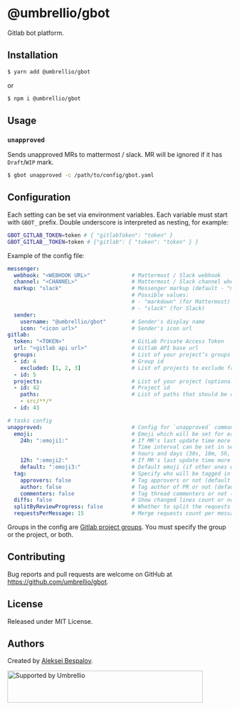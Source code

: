 # @umbrellio/gbot

Gitlab bot platform.

## Installation

```sh
$ yarn add @umbrellio/gbot
```

or

```sh
$ npm i @umbrellio/gbot
```

## Usage

### `unapproved`

Sends unapproved MRs to mattermost / slack. MR will be ignored if it has `Draft`/`WIP` mark.

```sh
$ gbot unapproved -c /path/to/config/gbot.yaml
```

## Configuration

Each setting can be set via environment variables.
Each variable must start with `GBOT_` prefix. Double underscore is interpreted as nesting, for example:

```sh
GBOT_GITLAB_TOKEN=token # { "gitlabToken": "token" }
GBOT_GITLAB__TOKEN=token # {"gitlab": { "token": "token" } }
```

Example of the config file:

```yml
messenger:
  webhook: "<WEBHOOK URL>"             # Mattermost / Slack webhook
  channel: "<CHANNEL>"                 # Mattermost / Slack channel where will be messages sent
  markup: "slack"                      # Messenger markup (default - "markdown").
                                       # Possible values:
                                       # - "markdown" (for Mattermost)
                                       # - "slack" (for Slack)
  sender:
    username: "@umbrellio/gbot"        # Sender's display name
    icon: "<icon url>"                 # Sender's icon url
gitlab:
  token: "<TOKEN>"                     # GitLab Private Access Token
  url: "<gitlab api url>"              # Gitlab API base url
  groups:                              # List of your project’s groups (optional if projects are defined)
  - id: 4                              # Group id
    excluded: [1, 2, 3]                # List of projects to exclude from the current group projects (optional)
  - id: 5
  projects:                            # List of your project (optional if groups are defined)
  - id: 42                             # Project id
    paths:                             # List of paths that should be changed in merge requests
    - src/**/*
  - id: 43

# tasks config
unapproved:                            # Config for `unapproved` command
  emoji:                               # Emoji which will be set for each MR (optional)
    24h: ":emoji1:"                    # If MR's last update time more than 24 hours
                                       # Time interval can be set in seconds, minutes,
                                       # hours and days (30s, 10m, 5h, 2d)
    12h: ":emoji2:"                    # If MR's last update time more than 12 hours
    default: ":emoji3:"                # Default emoji (if other ones wasn't matched)
  tag:                                 # Specify who will be tagged in messenger
    approvers: false                   # Tag approvers or not (default - false)
    author: false                      # Tag author of PR or not (default - false)
    commenters: false                  # Tag thread commenters or not (default - false)
  diffs: false                         # Show changed lines count or not (default - false)
  splitByReviewProgress: false         # Whether to split the requests into those completely without review and those that under review
  requestsPerMessage: 15               # Merge requests count per message
```

Groups in the config are [Gitlab project groups](https://docs.gitlab.com/ee/user/group/). You must specify the group or the project, or both.

## Contributing

Bug reports and pull requests are welcome on GitHub at https://github.com/umbrellio/gbot.

## License

Released under MIT License.

## Authors

Created by [Aleksei Bespalov](https://github.com/nulldef).

<a href="https://github.com/umbrellio/">
<img style="float: left;" src="https://umbrellio.github.io/Umbrellio/supported_by_umbrellio.svg" alt="Supported by Umbrellio" width="439" height="72">
</a>
